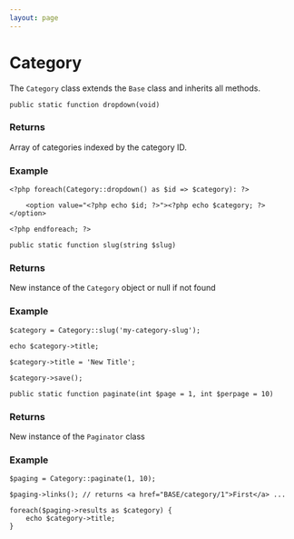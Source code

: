 ```yaml
---
layout: page
---
```


# Category

The `Category` class extends the `Base` class and inherits all methods.

`public static function dropdown(void)`

### Returns

Array of categories indexed by the category ID.

### Example

	<?php foreach(Category::dropdown() as $id => $category): ?>

		<option value="<?php echo $id; ?>"><?php echo $category; ?></option>

	<?php endforeach; ?>


`public static function slug(string $slug)`

### Returns

New instance of the `Category` object or null if not found

### Example

	$category = Category::slug('my-category-slug');

	echo $category->title;

	$category->title = 'New Title';

	$category->save();


`public static function paginate(int $page = 1, int $perpage = 10)`

### Returns

New instance of the `Paginator` class

### Example

	$paging = Category::paginate(1, 10);

	$paging->links(); // returns <a href="BASE/category/1">First</a> ...

	foreach($paging->results as $category) {
		echo $category->title;
	}
